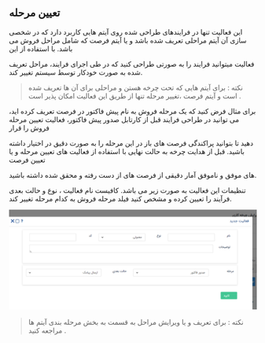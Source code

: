 ﻿## تعیین مرحله 

این فعالیت تنها در فرایندهای طراحی شده روی آیتم هایی کاربرد دارد که در شخصی سازی آن آیتم مراحلی تعریف شده باشد و یا آیتم فرصت که شامل مراحل فروش می باشد. با استفاده از این

 فعالیت میتوانید فرایند را به صورتی طراحی کنید که در طی اجرای فرایند، مراحل تعریف شده به صورت خودکار توسط سیستم تغییر کند.
 
 > نکته : برای آیتم هایی که تحت چرخه هستن و مراحلی برای آن ها تعریف شده است و آیتم فرصت ،تغییر مرحله تنها از طریق این فعالیت امکان پذیر است .


برای مثال فرض کنید که یک مرحله فروش به نام پیش فاکتور در فرصت تعریف کرده اید، می توانید در طراحی فرایند قبل از کارتابل صدور پیش فاکتور، فعالیت تعیین مرحله فروش را قرار

 دهید تا بتوانید پراکندگی فرصت های باز در این مرحله را به صورت دقیق در اختیار داشته باشید. قبل از هدایت چرخه به حالت نهایی با استفاده از فعالیت های تعیین مرحله و یا  تعیین فرصت

 های موفق و ناموفق آمار دقیقی از فرصت های از دست رفته و محقق شده داشته باشید.

تنظیمات این فعالیت به صورت زیر می باشد. کافیست نام فعالیت ، نوع و حالت بعدی فرآیند را تعیین کرده و مشخص کنید فیلد مرحله فروش به کدام مرحله تغییر کند.


![](50.png)

> نکته : برای تعریف و یا  ویرایش مراحل به قسمت به بخش مرحله بندی آیتم ها مراجعه کنید .

